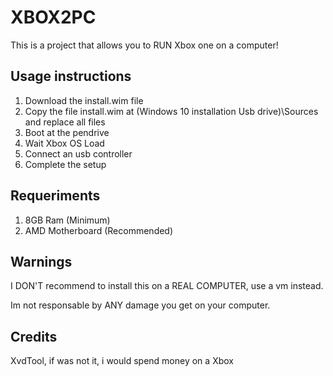 # XBOX2PC

This is a project that allows you to RUN Xbox one on a computer!

## Usage instructions
1. Download the install.wim file
2. Copy the file install.wim at (Windows 10 installation Usb drive)\Sources and replace all files
3. Boot at the pendrive
4. Wait Xbox OS Load
5. Connect an usb controller
6. Complete the setup

## Requeriments
1. 8GB Ram (Minimum)
2. AMD Motherboard (Recommended)

## Warnings
I DON'T recommend to install this on a REAL COMPUTER, use a vm instead.

Im not responsable by ANY damage you get on your computer.

## Credits
XvdTool, if was not it, i would spend money on a Xbox
